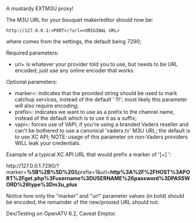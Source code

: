 A mustardy EXTM3U proxy!

The M3U URL for your bouquet maker/editor
should now be:

    http://127.0.0.1:<PORT>/?url=<ORIGINAL URL>

where <PORT> comes from the settings, the default
being 7290;

Required parameters:
- url=<ORIGINAL M3U URL> is whatever your provider
  told you to use, but needs to be URL encoded;
  just use any online encoder that works.

Optional parameters:
- marker=<MARKER>: indicates that the provided
  string should be used to mark catchup services,
  instead of the default ' !!!'; most likely
  this parameter will also require encoding;
- prefix=<SOMETHING>: indicates we want to use
  <MARKER> as a prefix to the channel name, instead
  of the default which is to use it as a suffix;
- vapi=<SOMETHING>: forces use of VAPI, if you're
  using a branded Vaders reseller and can't be
  bothered to use a canonical 'vaders.tv' M3U URL;
  the default is to use XC API;
  NOTE: usage of this parameter on non-Vaders
  providers WILL leak your credentials.

Example of a typical XC API URL that would prefix
a marker of '[+] ':

http://<span></span>127.0.0.1:7290/?marker=<b>%5B%2B%5D%20</b>&prefix=1&url=<b>http%3A%2F%2FHOST%3APORT%2Fget.php%3Fusername%3DUSERNAME%26password%3DPASSWORD%26type%3Dm3u_plus</b>

Notice how only the "marker" and "url" parameter
values (in bold) should be encoded, the remainder
of the new/proxied URL should not.

Dev/Testing on OpenATV 6.2, Caveat Emptor.
